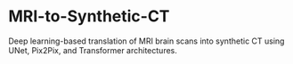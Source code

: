 # MRI-to-Synthetic-CT
Deep learning-based translation of MRI brain scans into synthetic CT using UNet, Pix2Pix, and Transformer architectures.

